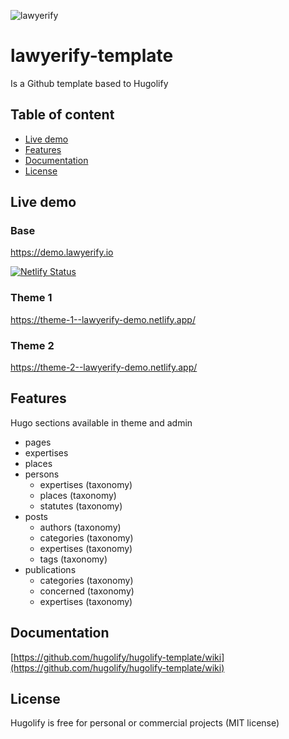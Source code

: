 ![lawyerify](https://user-images.githubusercontent.com/4457294/218496662-aad1dff4-73a7-469e-aa6a-829522d0ec6b.png)

# lawyerify-template

Is a Github template based to Hugolify

## Table of content

- [Live demo](#live-demo)
- [Features](#features)
- [Documentation](#documentation)
- [License](#license)

## Live demo

### Base

https://demo.lawyerify.io

[![Netlify Status](https://api.netlify.com/api/v1/badges/52a785b6-9320-46e5-bf49-cfeafce44edd/deploy-status)](https://app.netlify.com/sites/lawyerify-demo/deploys)

### Theme 1

https://theme-1--lawyerify-demo.netlify.app/

### Theme 2

https://theme-2--lawyerify-demo.netlify.app/

## Features

Hugo sections available in theme and admin

- pages
- expertises
- places
- persons
  - expertises (taxonomy)
  - places (taxonomy)
  - statutes (taxonomy)
- posts
  - authors (taxonomy)
  - categories (taxonomy)
  - expertises (taxonomy)
  - tags (taxonomy)
- publications
  - categories (taxonomy)
  - concerned (taxonomy)
  - expertises (taxonomy)

## Documentation

[https://github.com/hugolify/hugolify-template/wiki](https://github.com/hugolify/hugolify-template/wiki)

## License

Hugolify is free for personal or commercial projects (MIT license)
